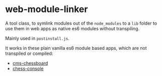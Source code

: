 # web-module-linker

A tool class, to symlink modules out of the `node_modules` to a `lib`
folder to use them in web apps as native es6 modules without transpiling.

Mainly used in `postinstall.js`. 

It works in these plain vanilla es6 module based apps, 
which are not transpiled or compiled:

- [cms-chessboard](https://shaack.com/projekte/cm-chessboard/)
- [chess-console](https://shaack.com/projekte/chess-console/examples/game-with-random.html)

